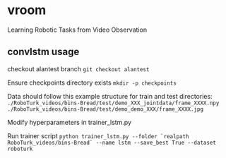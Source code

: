 # vroom
Learning Robotic Tasks from Video Observation

## convlstm usage
checkout alantest branch
`git checkout alantest`

Ensure checkpoints directory exists
`mkdir -p checkpoints`

Data should follow this example structure for train and test directories:
`./RoboTurk_videos/bins-Bread/test/demo_XXX_jointdata/frame_XXXX.npy`
`./RoboTurk_videos/bins-Bread/test/demo_demo_XXX/frame_XXXX.jpg`

Modify hyperparameters in trainer_lstm.py

Run trainer script
``python trainer_lstm.py --folder `realpath RoboTurk_videos/bins-Bread` --name lstm --save_best True --dataset roboturk``